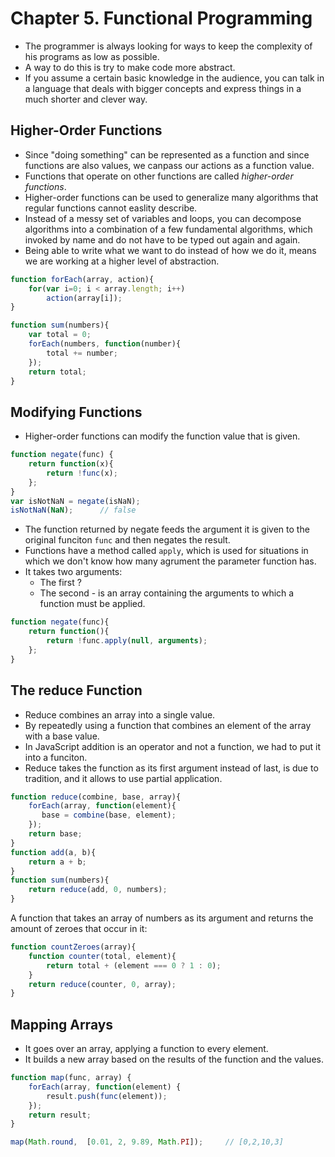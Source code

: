 # Chapter 5. Functional Programming
- The programmer is always looking for ways to keep the complexity of his programs as low as possible.
- A way to do this is try to make code more abstract.
- If you assume a certain basic knowledge in the audience, you can talk in a language that deals with bigger concepts and express things in a much shorter and clever way.

## Higher-Order Functions
- Since "doing something" can be represented as a function and since functions are also values, we canpass our actions as a function value.
- Functions that operate on other functions are called _higher-order functions_.
- Higher-order functions can be used to generalize many algorithms that regular functions cannot easlity describe.
- Instead of a messy set of variables and loops, you can decompose algorithms into a combination of a few fundamental algorithms, which invoked by name and do not have to be typed out again and again.
- Being able to write what we want to do instead of how we do it, means we are working at a higher level of abstraction.

```javascript
function forEach(array, action){
    for(var i=0; i < array.length; i++)
        action(array[i]);
}

function sum(numbers){
    var total = 0;
    forEach(numbers, function(number){
        total += number;
    });
    return total;
}
```

## Modifying Functions
- Higher-order functions can modify the function value that is given.

```javascript
function negate(func) {
    return function(x){
        return !func(x);
    };
}
var isNotNaN = negate(isNaN);
isNotNaN(NaN);      // false
```

- The function returned by negate feeds the argument it is given to the original funciton `func` and then negates the result.
- Functions have a method called `apply`, which is used for situations in which we don&#039;t know how many agrument the parameter function has.
- It takes two arguments:
    - The first ?
    - The second - is an array containing the arguments to which a function must be applied.

```javascript
function negate(func){
    return function(){
        return !func.apply(null, arguments);
    };
}
```

## The reduce Function
- Reduce combines an array into a single value.
- By repeatedly using a function that combines an element of the array with a base value.
- In JavaScript addition is an operator and not a function, we had to put it into a funciton.
- Reduce takes the function as its first argument instead of last, is due to tradition, and it allows to use partial application.

```javascript
function reduce(combine, base, array){
    forEach(array, function(element){
       base = combine(base, element); 
    });
    return base;
}
function add(a, b){
    return a + b;
}
function sum(numbers){
    return reduce(add, 0, numbers);
}
```

A function that takes an array of numbers as its argument and returns the amount of zeroes that occur in it:

```javascript
function countZeroes(array){
    function counter(total, element){
        return total + (element === 0 ? 1 : 0);
    }
    return reduce(counter, 0, array);
}
```

## Mapping Arrays
- It goes over an array, applying a function to every element.
- It builds a new array based on the results of the function and the values.

```javascript
function map(func, array) {
    forEach(array, function(element) {
        result.push(func(element));
    });
    return result;
}

map(Math.round,  [0.01, 2, 9.89, Math.PI]);     // [0,2,10,3]
```